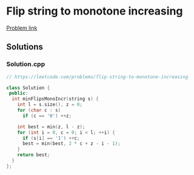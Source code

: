 # Flip string to monotone increasing

[Problem link](https://leetcode.com/problems/flip-string-to-monotone-increasing)

## Solutions


### Solution.cpp
```cpp
// https://leetcode.com/problems/flip-string-to-monotone-increasing

class Solution {
 public:
  int minFlipsMonoIncr(string s) {
    int l = s.size(), z = 0;
    for (char c : s)
      if (c == '0') ++z;

    int best = min(z, l - z);
    for (int i = 0, c = 0; i < l; ++i) {
      if (s[i] == '1') ++c;
      best = min(best, 2 * c + z - i - 1);
    }
    return best;
  }
};
```